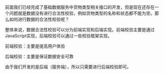 前面我们已经完成了基础数据服务中货物类型相关接口的开发，但是现在还存在一个问题就是数据没有进行合法性校验，例如货物类型的名称和状态都不能为空。那么如何进行数据的合法性校验呢？

整体来说，数据合法性校验可以分为前端实现和后端实现。前端校验主要是通过JavaScript实现，后端校验可以通过一些校验框架实现。


前端校验：主要是提高用户体验


后端校验：主要是保证数据安全可靠

由于我们开发的是后端（服务端），所以只需要进行后端校验即可。